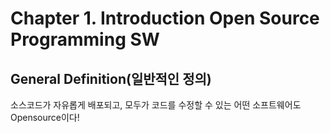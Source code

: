 # Chapter 1. Introduction Open Source Programming SW

## General Definition(일반적인 정의) 

소스코드가 자유롭게 배포되고, 모두가 코드를 수정할 수 있는 어떤 소프트웨어도 Opensource이다!
